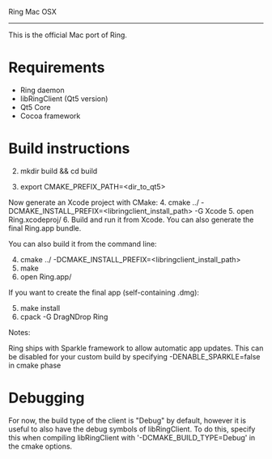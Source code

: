 Ring Mac OSX
**********

This is the official Mac port of Ring.

Requirements
=============

- Ring daemon
- libRingClient (Qt5 version)
- Qt5 Core
- Cocoa framework

Build instructions
==================

2. mkdir build && cd build

3. export CMAKE_PREFIX_PATH=<dir_to_qt5>

Now generate an Xcode project with CMake:
4. cmake ../ -DCMAKE_INSTALL_PREFIX=<libringclient_install_path> -G Xcode
5. open Ring.xcodeproj/
6. Build and run it from Xcode. You can also generate the final Ring.app bundle.

You can also build it from the command line:

4. cmake ../ -DCMAKE_INSTALL_PREFIX=<libringclient_install_path>
5. make
6. open Ring.app/

If you want to create the final app (self-containing .dmg):

5. make install
6. cpack -G DragNDrop Ring

Notes:

Ring ships with Sparkle framework to allow automatic app updates.
This can be disabled for your custom build by specifying -DENABLE_SPARKLE=false in cmake phase

Debugging
==================

For now, the build type of the client is "Debug" by default, however it is
useful to also have the debug symbols of libRingClient. To do this, specify this
when compiling libRingClient with '-DCMAKE_BUILD_TYPE=Debug' in the cmake
options.
